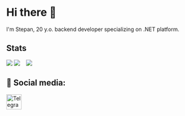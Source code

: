 # Hi there 👋

I'm Stepan, 20 y.o. backend developer specializing on .NET platform.

## Stats

![](http://github-profile-summary-cards.vercel.app/api/cards/profile-details?username=Sug4chy&theme=github_dark)
![](http://github-profile-summary-cards.vercel.app/api/cards/most-commit-language?username=Sug4chy&theme=github_dark) &nbsp;&nbsp; ![](http://github-profile-summary-cards.vercel.app/api/cards/stats?username=Sug4chy&theme=github_dark)

## 🤝 Social media:
  <div id="badges">
    <a href="https://t.me/Sug4chy" target="_blank">
      <img src="https://cdn-icons-png.flaticon.com/512/2111/2111646.png" width="40" height="40" alt="Telegram" />
    </a>
  </div>

<!--
**Sug4chy/Sug4chy** is a ✨ _special_ ✨ repository because its `README.md` (this file) appears on your GitHub profile.

Here are some ideas to get you started:

- 🔭 I’m currently working on ...
- 🌱 I’m currently learning ...
- 👯 I’m looking to collaborate on ...
- 🤔 I’m looking for help with ...
- 💬 Ask me about ...
- 📫 How to reach me: ...
- 😄 Pronouns: ...
- ⚡ Fun fact: ...
-->
